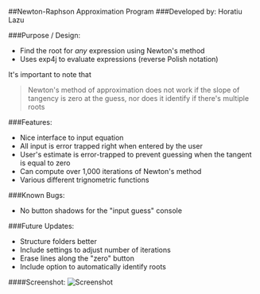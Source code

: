 ##Newton-Raphson Approximation Program
###Developed by: Horatiu Lazu

###Purpose / Design:
* Find the root for _any_ expression using Newton's method
* Uses exp4j to evaluate expressions (reverse Polish notation)

It's important to note that 
> Newton's method of approximation does not work if the slope of tangency is zero at the guess, nor does it identify if there's multiple roots

###Features:
* Nice interface to input equation
* All input is error trapped right when entered by the user
* User's estimate is error-trapped to prevent guessing when the tangent is equal to zero
* Can compute over 1,000 iterations of Newton's method
* Various different trignometric functions

###Known Bugs:
* No button shadows for the "input guess" console

###Future Updates:
* Structure folders better
* Include settings to adjust number of iterations
* Erase lines along the "zero" button
* Include option to automatically identify roots

####Screenshot:
![Screenshot](http://software.horatiulazu.paperplane.io/NewtonRaphson.png "Screenshot")



